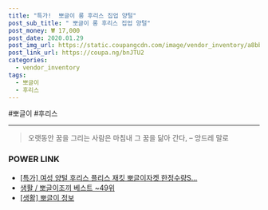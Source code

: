 ```yaml
--- 
title: "특가!  뽀글이 롱 후리스 집업 양털" 
post_sub_title: " 뽀글이 롱 후리스 집업 양털" 
post_money: ₩ 17,000 
post_date: 2020.01.29 
post_img_url: https://static.coupangcdn.com/image/vendor_inventory/a8bb/254ec20e847ca263d5707324235c0322a04ea0d1651b29900d81bb7bc537.jpg 
post_link_url: https://coupa.ng/bnJTU2 
categories: 
  - vendor_inventory 
tags: 
  - 뽀글이 
  - 후리스 
--- 
```

  #뽀글이 #후리스 
<hr> 

> 오랫동안 꿈을 그리는 사람은 마침내 그 꿈을 닮아 간다, – 앙드레 말로 


### POWER LINK

* <a href="https://blog.naver.com/an0733/221786225577" target="_blank">[특가] 여성 양털 후리스 플리스 재킷 뽀글이자켓 한정수량S...</a>
* <a href="https://blog.naver.com/santokki14/221780069800" target="_blank">생활 / 뽀글이조끼 베스트 ~49위</a>
* <a href="https://blog.naver.com/santokki14/221768431297" target="_blank"> [생활] 뽀글이 정보 </a>
